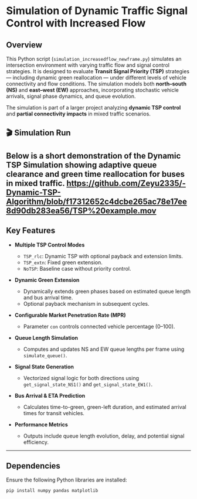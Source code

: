 # Simulation of Dynamic Traffic Signal Control with Increased Flow

## Overview
This Python script (`simulation_increasedflow_newframe.py`) simulates an intersection environment with varying traffic flow and signal control strategies. It is designed to evaluate **Transit Signal Priority (TSP)** strategies — including dynamic green reallocation — under different levels of vehicle connectivity and flow conditions. The simulation models both **north–south (NS)** and **east–west (EW)** approaches, incorporating stochastic vehicle arrivals, signal phase dynamics, and queue evolution.

The simulation is part of a larger project analyzing **dynamic TSP control** and **partial connectivity impacts** in mixed traffic scenarios.

## 🎬 Simulation Run
Below is a short demonstration of the **Dynamic TSP Simulation** showing adaptive queue clearance and green time reallocation for buses in mixed traffic.
https://github.com/Zeyu2335/-Dynamic-TSP-Algorithm/blob/f17312652c4dcbe265ac78e17ee8d90db283ea56/TSP%20example.mov
---

## Key Features

- **Multiple TSP Control Modes**
  - `TSP_rlc`: Dynamic TSP with optional payback and extension limits.
  - `TSP_extn`: Fixed green extension.
  - `NoTSP`: Baseline case without priority control.

- **Dynamic Green Extension**
  - Dynamically extends green phases based on estimated queue length and bus arrival time.
  - Optional payback mechanism in subsequent cycles.

- **Configurable Market Penetration Rate (MPR)**
  - Parameter `con` controls connected vehicle percentage (0–100).

- **Queue Length Simulation**
  - Computes and updates NS and EW queue lengths per frame using `simulate_queue()`.

- **Signal State Generation**
  - Vectorized signal logic for both directions using `get_signal_state_NS1()` and `get_signal_state_EW1()`.

- **Bus Arrival & ETA Prediction**
  - Calculates time-to-green, green-left duration, and estimated arrival times for transit vehicles.

- **Performance Metrics**
  - Outputs include queue length evolution, delay, and potential signal efficiency.

---

## Dependencies

Ensure the following Python libraries are installed:

```bash
pip install numpy pandas matplotlib
